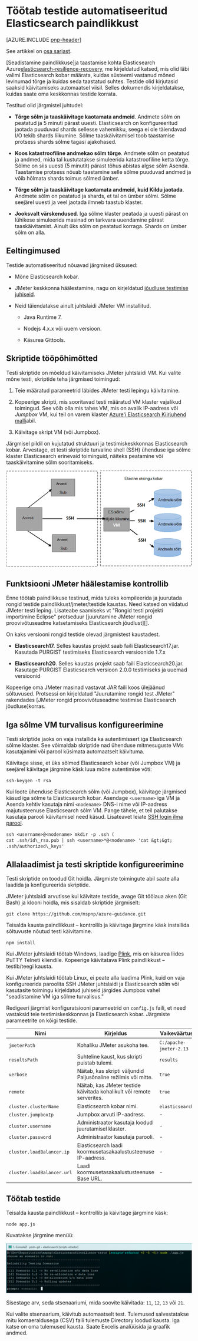 <properties
   pageTitle="Töötab testide automatiseeritud Elasticsearch paindlikkust | Microsoft Azure'i"
   description="Kuidas käivitada paindlikkust testide oma keskkonnas kirjeldus."
   services=""
   documentationCenter="na"
   authors="dragon119"
   manager="bennage"
   editor=""
   tags=""/>

<tags
   ms.service="guidance"
   ms.devlang="na"
   ms.topic="article"
   ms.tgt_pltfrm="na"
   ms.workload="na"
   ms.date="09/22/2016"
   ms.author="masashin"/>

# <a name="running-the-automated-elasticsearch-resiliency-tests"></a>Töötab testide automatiseeritud Elasticsearch paindlikkust

[AZURE.INCLUDE [pnp-header](../../includes/guidance-pnp-header-include.md)]

See artikkel on [osa sarjast](guidance-elasticsearch.md).

[Seadistamine paindlikkuse]ja taastamise kohta Elasticsearch Azure[elasticsearch-resilience-recovery], me kirjeldatud katsed, mis olid läbi valimi Elasticsearch kobar määrata, kuidas süsteemi vastanud mõned levinumad tõrge ja kuidas seda taastatud suhtes. Testide olid kirjutasid saaksid käivitamiseks automaatsel viisil. Selles dokumendis kirjeldatakse, kuidas saate oma keskkonnas testide korrata. 

Testitud olid järgmistel juhtudel:

- **Tõrge sõlm ja taaskäivitage kaotamata andmeid**. Andmete sõlm on peatatud ja 5 minuti pärast uuesti.
Elasticsearch on konfigureeritud jaotada puuduvad shards sellesse vahemikku, seega ei ole täiendavad I/O tekib shards liikumine. Sõlme taaskäivitamisel toob taastamise protsess shards sõlme tagasi ajakohased.

- **Koos katastroofiline andmekao sõlm tõrge**. Andmete sõlm on peatatud ja andmed, mida tal kustutatakse simuleerida katastroofiline ketta tõrge. Sõlme on siis uuesti (5 minutit) pärast tõhus abistas algse sõlm Asenda. Taastamise protsess nõuab taastamine selle sõlme puuduvad andmed ja võib hõlmata shards toimus sõlmed ümber.

- **Tõrge sõlm ja taaskäivitage kaotamata andmeid, kuid Kildu jaotada**. Andmete sõlm on peatatud ja shards, et tal on ümber sõlmi. Sõlme seejärel uuesti ja veel jaotada ilmneb taastub klaster.

- **Jooksvalt värskendused**. Iga sõlme klaster peatada ja uuesti pärast on lühikese simuleerida masinad on tarkvara uuendamine pärast taaskäivitamist. Ainult üks sõlm on peatatud korraga.
Shards on ümber sõlm on alla.

## <a name="prerequisites"></a>Eeltingimused

Testide automatiseeritud nõuavad järgmised üksused:

- Mõne Elasticsearch kobar.

- JMeter keskkonna häälestamine, nagu on kirjeldatud [jõudluse testimise juhiseid]. 

- Neid täiendatakse ainult juhtslaidi JMeter VM installitud.

    - Java Runtime 7.

    - Nodejs 4.x.x või uuem versioon.

    - Käsurea Gittools.

## <a name="how-the-scripts-work"></a>Skriptide tööpõhimõtted

Testi skriptide on mõeldud käivitamiseks JMeter juhtslaidi VM. Kui valite mõne testi, skriptide teha järgmised toimingud:

1.  Teie määratud parameetrid läbides JMeter testi lepingu käivitamine.

2.  Kopeerige skripti, mis sooritavad testi määratud VM klaster vajalikud toimingud. See võib olla mis tahes VM, mis on avalik IP-aadress või *Jumpbox* VM, kui teil on varem klaster [Azure'i Elasticsearch Kiirjuhend malli](https://github.com/Azure/azure-quickstart-templates/tree/master/elasticsearch)abil.

3.  Käivitage skript VM (või Jumpbox).

Järgmisel pildil on kujutatud struktuuri ja testimiskeskkonnas Elasticsearch kobar. Arvestage, et testi skriptide turvaline shell (SSH) ühenduse iga sõlme klaster Elasticsearch erinevaid toiminguid, näiteks peatamine või taaskäivitamine sõlm sooritamiseks.

![](./media/guidance-elasticsearch/resilience-testing1.png)

## <a name="setting-up-the-jmeter-tests"></a>Funktsiooni JMeter häälestamise kontrollib

Enne töötab paindlikkuse testinud, mida tuleks kompileerida ja juurutada rongid testide paindlikkust/jmeter/testide kaustas. Need katsed on viidatud JMeter testi leping. Lisateabe saamiseks vt "Rongid testi projekti importimine Eclipse" protseduur [juurutamine JMeter rongid proovivõtuseadme katsetamiseks Elasticsearch jõudlust][].

On kaks versiooni rongid testide olevad järgmistest kaustadest.

- **Elasticsearch17.** Selles kaustas projekt saab faili Elasticsearch17.jar. Kasutada PURGIST testimiseks Elasticsearch versioonide 1.7.x

- **Elasticsearch20**. Selles kaustas projekt saab faili Elasticsearch20.jar. Kasutage PURGIST Elasticsearch versioon 2.0.0 testimiseks ja uuemad versioonid

Kopeerige oma JMeter masinad vastavat JAR faili koos ülejäänud sõltuvused. Protsessi on kirjeldatud "Juurutamine rongid test JMeter" rakendades [JMeter rongid proovivõtuseadme testimise Elasticsearch jõudluse]korras.

## <a name="configuring-vm-security-for-each-node"></a>Iga sõlme VM turvalisus konfigureerimine

Testi skriptide jaoks on vaja installida ka autentimissert iga Elasticsearch sõlme klaster. See võimaldab skriptide nad ühenduse mitmesuguste VMs kasutajanimi või parool küsimata automaatselt käivituma.

Käivitage sisse, et üks sõlmed Elasticsearch kobar (või Jumpbox VM) ja seejärel käivitage järgmine käsk luua mõne autentimise võti:

```Shell
ssh-keygen -t rsa
```

Kui loote ühenduse Elasticsearch sõlm (või Jumpbox), käivitage järgmised käsud iga sõlme ta Elasticsearch kobar. Asendage `<username>` iga VM ja Asenda kehtiv kasutaja nimi `<nodename>` DNS-i nime või IP-aadress majutusteenuse Elasticsearch sõlm VM.
Pange tähele, et teil palutakse kasutaja parooli käivitamisel need käsud.
Lisateavet leiate [SSH login ilma parool](http://www.linuxproblem.org/art_9.html).

```Shell
ssh <username>@<nodename> mkdir -p .ssh (
cat .ssh/id\_rsa.pub | ssh <username>*@<nodename> 'cat &gt;&gt; .ssh/authorized\_keys'
```

## <a name="downloading-and-configuring-the-test-scripts"></a>Allalaadimist ja testi skriptide konfigureerimine

Testi skriptide on toodud Git hoidla. Järgmiste toimingute abil saate alla laadida ja konfigureerida skriptide.

JMeter juhtslaidi arvutisse kui käivitate testide, avage Git töölaua aken (Git Bash) ja klooni hoidla, mis sisaldab skriptide järgmiselt:

```Shell
git clone https://github.com/mspnp/azure-guidance.git
```

Teisalda kausta paindlikkust – kontrollib ja käivitage järgmine käsk installida sõltuvuste nõutud testi käivitamine.

```Shell
npm install
```

Kui JMeter juhtslaidi töötab Windows, laadige [Plink](http://www.chiark.greenend.org.uk/~sgtatham/putty/download.html), mis on käsurea liides PuTTY Telneti kliendile. Kopeerige käivitatava Plink paindlikkust – testib/teegi kausta.

Kui JMeter juhtslaidi töötab Linux, ei peate alla laadima Plink, kuid on vaja konfigureerida paroolita SSH JMeter juhtslaidi ja Elasticsearch sõlm või kasutasite toimingu kirjeldatud juhiseid järgides Jumpbox vahel "seadistamine VM iga sõlme turvalisus." 

Redigeeri järgmist konfiguratsiooni parameetrid on `config.js` faili, et need vastaksid teie testimiskeskkonnas ja Elasticsearch kobar. Järgmiste parameetrite on kõigi testide.

| Nimi | Kirjeldus | Vaikeväärtus |
| ---- | ----------- | ------------- |
| `jmeterPath` | Kohaliku JMeter asukoha tee. | `C:/apache-jmeter-2.13` |
| `resultsPath` | Suhteline kaust, kus skripti puistab tulemi. | `results` |
| `verbose` | Näitab, kas skripti väljundid Paljusõnaline režiimis või mitte. | `true` |
| `remote` | Näitab, kas JMeter testide käivitada kohalikult või remote serverites. | `true` |
| `cluster.clusterName` | Elasticsearch kobar nimi. | `elasticsearch` |
| `cluster.jumpboxIp`         | Jumpbox arvuti IP-aadress.                 |-|
| `cluster.username`          | Administraator kasutaja loodud juurutamisel klaster. |-|
| `cluster.password`          | Administraator kasutaja parooli.                        |-|
| `cluster.loadBalancer.ip`   | Elasticsearch laadi koormusetasakaalustusteenuse IP-aadress.    |-|
| `cluster.loadBalancer.url`  | Laadi koormusetasakaalustusteenuse Base URL.                          |-|

## <a name="running-the-tests"></a>Töötab testide

Teisalda kausta paindlikkust – kontrollib ja käivitage järgmine käsk:

```Shell
node app.js
```

Kuvatakse järgmine menüü:

![](./media/guidance-elasticsearch/resilience-testing2.png)

Sisestage arv, seda stsenaariumi, mida soovite käivitada: `11`, `12`, `13` või `21`. 

Kui valite stsenaarium, käivitub automaatselt test. Tulemused salvestatakse mitu komaeraldusega (CSV) faili tulemuste Directory loodud kausta. Iga katse on oma tulemused kausta.
Saate Excelis analüüsida ja graafik andmed.

[Running Elasticsearch on Azure]: guidance-elasticsearch-running-on-azure.md
[Tuning Data Ingestion Performance for Elasticsearch on Azure]: guidance-elasticsearch-tuning-data-ingestion-performance.md
[jõudluse testimise juhiseid]: guidance-elasticsearch-creating-performance-testing-environment.md
[JMeter guidance]: guidance-elasticsearch-implementing-jmeter.md
[Considerations for JMeter]: guidance-elasticsearch-deploying-jmeter-junit-sampler.md
[Query aggregation and performance]: guidance-elasticsearch-query-aggregation-performance.md
[elasticsearch-resilience-recovery]: guidance-elasticsearch-configuring-resilience-and-recovery.md
[Resilience and Recovery Testing]: guidance-elasticsearch-running-automated-resilience-tests.md
[JMeter rongid proovivõtuseadme katsetamiseks Elasticsearch jõudlust juurutamine]: guidance-elasticsearch-deploying-jmeter-junit-sampler.md
